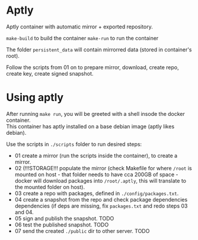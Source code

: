 # Aptly

Aptly container with automatic mirror + exported repository.   

`make-build` to build the container
`make-run` to run the container

The folder `persistent_data` will contain mirrorred data (stored in container's root).   

Follow the scripts from 01 on to prepare mirror, download, create repo, create key, create signed snapshot.   

# Using aptly
After running `make run`, you will be greeted with a shell insode the docker container.   
This container has aptly installed on a base debian image (aptly likes debian).   

Use the scripts in `./scripts` folder to run desired steps:   
* 01 create a mirror (run the scripts inside the container), to create a mirror.   
* 02 (!!!STORAGE!!! populate the mirror (check Makefile for where `/root` is mounted on host - that folder needs to have cca 200GB of space - docker will download packages into `/root/.aptly`, this will translate to the mounted folder on host).  
* 03 create a repo with packages, defined in `./config/packages.txt`.   
* 04 create a snapshot from the repo and check package dependencies dependencies (if deps are missing, fix `packages.txt` and redo steps 03 and 04.   
* 05 sign and publish the snapshot.  TODO  
* 06 test the published snapshot.   TODO
* 07 send the created `./public` dir to other server.   TODO   

